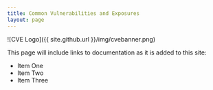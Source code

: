 ```yaml
---
title: Common Vulnerabilities and Exposures
layout: page
---
```


![CVE Logo]({{ site.github.url }}/img/cvebanner.png)

This page will include links to documentation as it is added to this site:

* Item One
* Item Two
* Item Three

